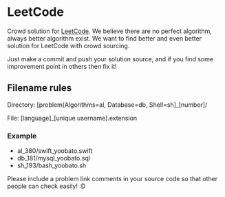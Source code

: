# LeetCode
Crowd solution for [LeetCode](https://leetcode.com/).
We believe there are no perfect algorithm, always better algorithm exist.
We want to find better and even better solution for LeetCode with crowd sourcing.

Just make a commit and push your solution source, and if you find some improvement point in others
then fix it!

## Filename rules
Directory: [problem(Algorithms=al, Database=db, Shell=sh]_[number]/

File: [language]_[unique username].extension

### Example
* al_380/swift_yoobato.swift
* db_181/mysql_yoobato.sql
* sh_193/bash_yoobato.sh

Please include a problem link comments in your source code so that other people can check easily! :D
